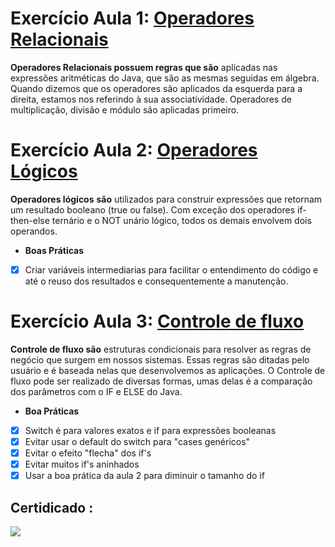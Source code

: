 # Exercício Aula 1: [Operadores Relacionais](https://github.com/edvaldoljr/Curso-Dio-Logica-Condicional-e-Controle-de-Fluxos-em-Java/blob/master/src/operadores/relacionais/Main.java)

**Operadores Relacionais possuem regras que são** aplicadas nas expressões aritméticas do Java, que são as mesmas seguidas em álgebra. Quando dizemos que os operadores são aplicados da esquerda para a direita, estamos nos referindo à sua associatividade. Operadores de multiplicação, divisão e módulo são aplicadas primeiro.

# Exercício Aula 2: [Operadores Lógicos](https://github.com/edvaldoljr/Curso-Dio-Logica-Condicional-e-Controle-de-Fluxos-em-Java/blob/master/src/operadores/logicos/Main.java)

**Operadores lógicos** **são** utilizados para construir expressões que retornam um resultado booleano (true ou false). Com exceção dos operadores if-then-else ternário e o NOT unário lógico, todos os demais envolvem dois operandos.

- **Boas Práticas**

- [x] Criar variáveis intermediarias para facilitar o entendimento do código e até o reuso dos resultados e consequentemente a manutenção.

# Exercício Aula 3: [Controle de fluxo](https://github.com/edvaldoljr/Curso-Dio-Logica-Condicional-e-Controle-de-Fluxos-em-Java/tree/master/src/operadores/controledefluxo)

**Controle de fluxo são** estruturas condicionais para resolver as regras de negócio que surgem em nossos sistemas. Essas regras são ditadas pelo usuário e é baseada nelas que desenvolvemos as aplicações. O Controle de fluxo pode ser realizado de diversas formas, umas delas é a comparação dos parâmetros com o IF e ELSE do Java.

- **Boa Práticas**

- [x] Switch é para valores exatos e if  para expressões booleanas 
- [x] Evitar usar o default do switch para "cases genéricos"
- [x] Evitar o efeito "flecha" dos if's
- [x] Evitar muitos if's aninhados
- [x] Usar a boa prática da aula 2 para diminuir o tamanho do if 

## Certidicado :

![](https://hermes.digitalinnovation.one/certificates/cover/D3C6BDAE.jpg)